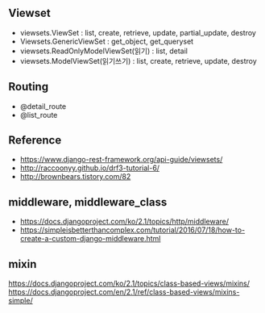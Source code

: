 

## Viewset
- viewsets.ViewSet : list, create, retrieve, update, partial_update, destroy
- Viewsets.GenericViewSet : get_object, get_queryset
- viewsets.ReadOnlyModelViewSet(읽기) : list, detail
- viewsets.ModelViewSet(읽기쓰기) : list, create, retrieve, update, destroy


## Routing
- @detail_route
- @list_route



## Reference
- https://www.django-rest-framework.org/api-guide/viewsets/
- http://raccoonyy.github.io/drf3-tutorial-6/
- http://brownbears.tistory.com/82


## middleware, middleware_class
- https://docs.djangoproject.com/ko/2.1/topics/http/middleware/
- https://simpleisbetterthancomplex.com/tutorial/2016/07/18/how-to-create-a-custom-django-middleware.html


## mixin
https://docs.djangoproject.com/ko/2.1/topics/class-based-views/mixins/
https://docs.djangoproject.com/en/2.1/ref/class-based-views/mixins-simple/
